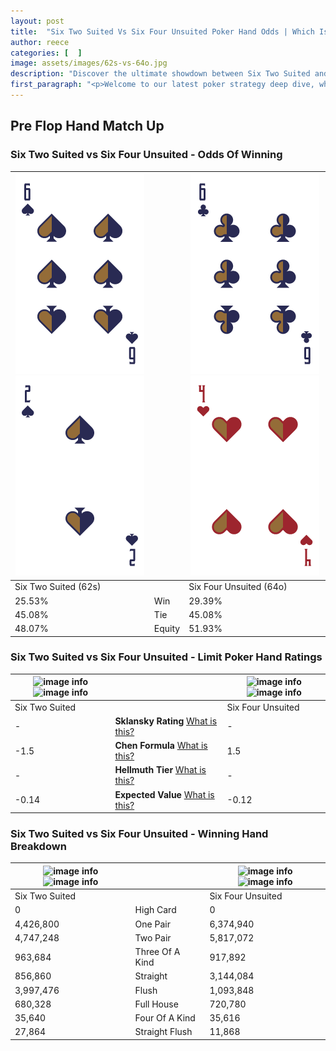 ```yaml
---
layout: post
title:  "Six Two Suited Vs Six Four Unsuited Poker Hand Odds | Which Is The Better Hand In Poker? A Complete Guide"
author: reece
categories: [  ]
image: assets/images/62s-vs-64o.jpg
description: "Discover the ultimate showdown between Six Two Suited and Six Four Unsuited in poker! Uncover the odds, strategies, and scenarios where one hand triumphs over the other. Get ready to up your poker game with this thrilling analysis."
first_paragraph: "<p>Welcome to our latest poker strategy deep dive, where we're pitting two distinct hands against each other in a high-stakes showdown: Six Two Suited vs Six Four Unsuited.</p><p>In the dynamic world of poker, every decision counts, and knowing which hand holds the upper hand is key to your success at the table.</p><p>In this article, we'll dissect these two hands, explore the scenarios where one dominates the other, and equip you with the knowledge to make strategic choices that can tip the odds in your favor.</p><p>Get ready to unravel the intriguing dynamics of these poker hands and elevate your game to new heights.</p>"
---
```




[comment]: # (sp0)

## Pre Flop Hand Match Up

<div class="table hand-ratings" markdown="1"> 



### Six Two Suited vs Six Four Unsuited - Odds Of Winning


    
| ![image info](assets/images/hand1/6.png) ![image info](assets/images/hand1/2.png) |  | ![image info](assets/images/hand2/6.png) ![image info](assets/images/hand2/4o.png) |
| -------- | -------- | -------- |
| Six Two Suited (62s) |  | Six Four Unsuited (64o) |
| 25.53% | Win | 29.39% |
| 45.08% | Tie | 45.08% |
| 48.07% | Equity | 51.93% |




[comment]: # (sp1)



### Six Two Suited vs Six Four Unsuited - Limit Poker Hand Ratings


    
| ![image info](https://www.riverpairs.com/assets/images/hand1/6.png) ![image info](https://www.riverpairs.com/assets/images/hand1/2.png) |  | ![image info](https://www.riverpairs.com/assets/images/hand2/6.png) ![image info](https://www.riverpairs.com/assets/images/hand2/4o.png) |
| -------- | -------- | -------- |
| Six Two Suited |  | Six Four Unsuited |
| - | **Sklansky Rating** [What is this?](/sklansky-rating-explained) | - |
| -1.5 | **Chen Formula** [What is this?](/chen-formula-explained) | 1.5 |
| - | **Hellmuth Tier** [What is this?](/Hellmuth-tier-explained) | - |
| -0.14 | **Expected Value** [What is this?](/expected-value-explained) | -0.12 |




[comment]: # (sp2)



### Six Two Suited vs Six Four Unsuited - Winning Hand Breakdown


    
| ![image info](https://www.riverpairs.com/assets/images/hand1/6.png) ![image info](https://www.riverpairs.com/assets/images/hand1/2.png) |  | ![image info](https://www.riverpairs.com/assets/images/hand2/6.png) ![image info](https://www.riverpairs.com/assets/images/hand2/4o.png) |
| -------- | -------- | -------- |
| Six Two Suited |  | Six Four Unsuited |
| 0 | High Card | 0 |
| 4,426,800 | One Pair | 6,374,940 |
| 4,747,248 | Two Pair | 5,817,072 |
| 963,684 | Three Of A Kind | 917,892 |
| 856,860 | Straight | 3,144,084 |
| 3,997,476 | Flush | 1,093,848 |
| 680,328 | Full House | 720,780 |
| 35,640 | Four Of A Kind | 35,616 |
| 27,864 | Straight Flush | 11,868 |




[comment]: # (sp3)



</div>

[comment]: # (sp4)



[comment]: # (sp5)

